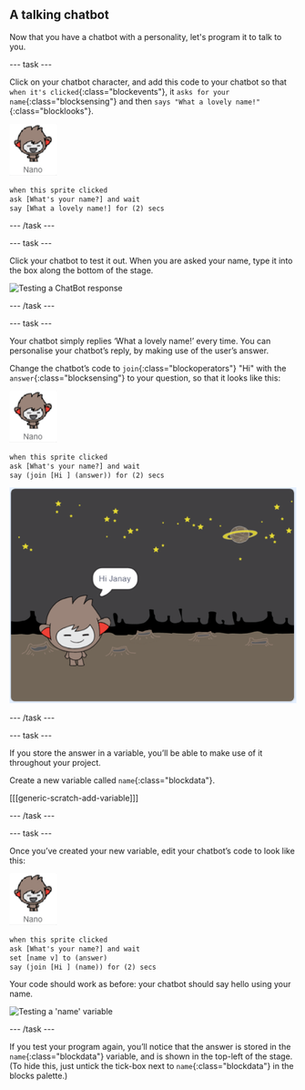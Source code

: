 ## A talking chatbot

Now that you have a chatbot with a personality, let's program it to talk to you.

--- task ---

Click on your chatbot character, and add this code to your chatbot so that `when it's clicked`{:class="blockevents"}, it `asks for your name`{:class="blocksensing"} and then `says "What a lovely name!"`{:class="blocklooks"}.

![nano sprite](images/nano-sprite.png)
```blocks
when this sprite clicked
ask [What's your name?] and wait
say [What a lovely name!] for (2) secs
```

--- /task ---

--- task ---

Click your chatbot to test it out. When you are asked your name, type it into the box along the bottom of the stage.

![Testing a ChatBot response](images/chatbot-ask-test.png)

--- /task ---

--- task ---

Your chatbot simply replies ‘What a lovely name!’ every time. You can personalise your chatbot’s reply, by making use of the user’s answer.

Change the chatbot’s code to `join`{:class="blockoperators"} "Hi" with the `answer`{:class="blocksensing"} to your question, so that it looks like this:

![nano sprite](images/nano-sprite.png)
```blocks
when this sprite clicked
ask [What's your name?] and wait
say (join [Hi ] (answer)) for (2) secs
```

![Testing a personalised reply](images/chatbot-answer-test.png)

--- /task ---

--- task ---

If you store the answer in a variable, you’ll be able to make use of it throughout your project.

Create a new variable called `name`{:class="blockdata"}.

[[[generic-scratch-add-variable]]]

--- /task ---

--- task ---

Once you’ve created your new variable, edit your chatbot’s code to look like this:

![nano sprite](images/nano-sprite.png)
```blocks
when this sprite clicked
ask [What's your name?] and wait
set [name v] to (answer)
say (join [Hi ] (name)) for (2) secs
```

Your code should work as before: your chatbot should say hello using your name.

![Testing a 'name' variable](images/chatbot-ask-test.png)

--- /task ---

If you test your program again, you’ll notice that the answer is stored in the `name`{:class="blockdata"} variable, and is shown in the top-left of the stage. (To hide this, just untick the tick-box next to `name`{:class="blockdata"} in the blocks palette.)



